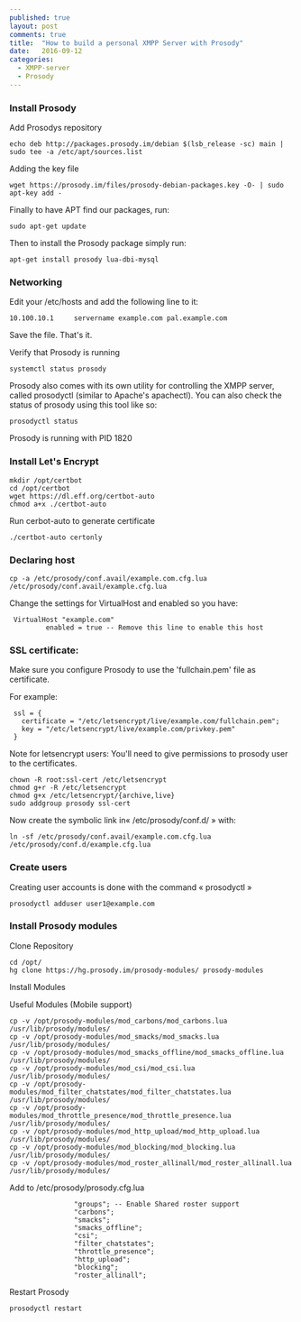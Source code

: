 ```yaml
---
published: true
layout: post
comments: true
title:  "How to build a personal XMPP Server with Prosody"
date:   2016-09-12
categories:
  - XMPP-server
  - Prosody
---
```


### Install Prosody

Add Prosodys repository

    echo deb http://packages.prosody.im/debian $(lsb_release -sc) main | sudo tee -a /etc/apt/sources.list
 
Adding the key file
 
    wget https://prosody.im/files/prosody-debian-packages.key -O- | sudo apt-key add -

Finally to have APT find our packages, run:

    sudo apt-get update
 
Then to install the Prosody package simply run:

    apt-get install prosody lua-dbi-mysql

### Networking
 
Edit your /etc/hosts and add the following line to it:

    10.100.10.1     servername example.com pal.example.com

Save the file. That's it.
 
Verify that Prosody is running

    systemctl status prosody

Prosody also comes with its own utility for controlling the XMPP server, called prosodyctl (similar to Apache's apachectl). You can also check the status of prosody using this tool like so:
 
    prosodyctl status

Prosody is running with PID 1820

### Install Let's Encrypt

    mkdir /opt/certbot
    cd /opt/certbot
    wget https://dl.eff.org/certbot-auto
    chmod a+x ./certbot-auto

Run cerbot-auto to generate certificate

    ./certbot-auto certonly

### Declaring host

    cp -a /etc/prosody/conf.avail/example.com.cfg.lua /etc/prosody/conf.avail/example.cfg.lua

Change the settings for VirtualHost and enabled so you have:

```
 VirtualHost "example.com"
         enabled = true -- Remove this line to enable this host
```

### SSL certificate:

Make sure you configure Prosody to use the 'fullchain.pem' file as certificate.

For example:

```
 ssl = {
   certificate = "/etc/letsencrypt/live/example.com/fullchain.pem";
   key = "/etc/letsencrypt/live/example.com/privkey.pem"
 }
```

Note for letsencrypt users: You'll need to give permissions to prosody user to the certificates.

    chown -R root:ssl-cert /etc/letsencrypt
    chmod g+r -R /etc/letsencrypt
    chmod g+x /etc/letsencrypt/{archive,live}
    sudo addgroup prosody ssl-cert

Now create the symbolic link in« /etc/prosody/conf.d/ » with:

    ln -sf /etc/prosody/conf.avail/example.com.cfg.lua /etc/prosody/conf.d/example.cfg.lua

### Create users

Creating user accounts is done with the command « prosodyctl »

    prosodyctl adduser user1@example.com

### Install Prosody modules

Clone Repository

    cd /opt/
    hg clone https://hg.prosody.im/prosody-modules/ prosody-modules

Install Modules

Useful Modules (Mobile support)

```
cp -v /opt/prosody-modules/mod_carbons/mod_carbons.lua /usr/lib/prosody/modules/
cp -v /opt/prosody-modules/mod_smacks/mod_smacks.lua /usr/lib/prosody/modules/
cp -v /opt/prosody-modules/mod_smacks_offline/mod_smacks_offline.lua /usr/lib/prosody/modules/
cp -v /opt/prosody-modules/mod_csi/mod_csi.lua /usr/lib/prosody/modules/
cp -v /opt/prosody-modules/mod_filter_chatstates/mod_filter_chatstates.lua /usr/lib/prosody/modules/
cp -v /opt/prosody-modules/mod_throttle_presence/mod_throttle_presence.lua /usr/lib/prosody/modules/
cp -v /opt/prosody-modules/mod_http_upload/mod_http_upload.lua /usr/lib/prosody/modules/
cp -v /opt/prosody-modules/mod_blocking/mod_blocking.lua /usr/lib/prosody/modules/
cp -v /opt/prosody-modules/mod_roster_allinall/mod_roster_allinall.lua /usr/lib/prosody/modules/
```

Add to /etc/prosody/prosody.cfg.lua

```
                "groups"; -- Enable Shared roster support 
                "carbons";
                "smacks";
                "smacks_offline";
                "csi";
                "filter_chatstates";
                "throttle_presence";
                "http_upload";
                "blocking";
                "roster_allinall";
```

Restart Prosody

    prosodyctl restart
